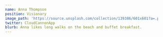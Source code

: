 ```yaml
---
name: Anna Thompson
position: Visionary
image_path: 'https://source.unsplash.com/collection/139386/601x601?a=.png'
twitter: CloudCannonApp
blurb: Anna likes long walks on the beach and buffet breakfast.
---
```

